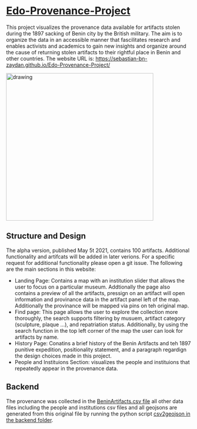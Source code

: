 # [Edo-Provenance-Project](https://sebastian-bn-zaydan.github.io/Edo-Provenance-Project/)

This project visualizes the provenance data available for artifacts stolen during the 1897 sacking of Benin city by the British military. The aim is to organize the data in an accessible manner that fascilitates research and enables activists and academics to gain new insights and organize around the cause of returning stolen artifacts to their rightful place in Benin and other countries. The website URL is: https://sebastian-bn-zaydan.github.io/Edo-Provenance-Project/

<img src="https://github.com/sebastian-bn-zaydan/Edo-Provenance-Project/blob/main/assets/img/epp.png" alt="drawing" width="400"/>

## Structure and Design

The alpha version, published May 5t 2021, contains 100 artifacts. Additional functionality and artifcats will be added in later verions. For a specific request for additional functionality please open a git issue. The following are the main sections in this website:
* Landing Page: Contains a map with an institution slider that allows the user to focus on a particular museum. Addtionally the page also contains a preview of all the artifacts, pressign on an artifact will open information and provinance data in the artifact panel left of the map. Additionally the provinance will be mapped via pins on teh original map.
* Find page: This page allows the user to explore the collection more thoroughly, the search supports filtering by musuem, artifact category (sculpture, plaque ...), and repatriation status. Additionally, by using the search function in the top left corner of the map the user can look for artifacts by name.
* History Page: Conatins a brief history of the Benin Artifacts and teh 1897 punitive expedition, positionality statement, and a paragraph regardign the design choices made in this project.
* People and Instituions Section: visualizes the people and instituions that repeatedly appear in the provenance data.

## Backend

The provenance was collected in the [BeninArtifacts.csv file](https://raw.githubusercontent.com/sebastian-bn-zaydan/Edo-Provenance-Project/main/data/BeninArtifacts.csv) all other data files including the people and institutions csv files and all geojsons are generated from this original file by running the python script [csv2geojson in the backend folder](https://github.com/sebastian-bn-zaydan/Edo-Provenance-Project/blob/main/backend/csv2geojson.ipynb).

